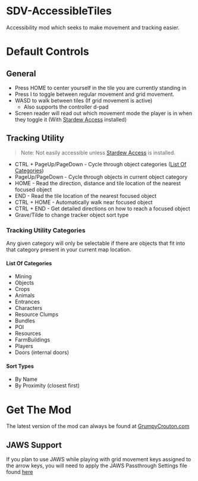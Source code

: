 # SDV-AccessibleTiles
 
Accessibility mod which seeks to make movement and tracking easier.

# Default Controls
## General
- Press HOME to center yourself in the tile you are currently standing in
- Press I to toggle between regular movement and grid movement.
- WASD to walk between tiles (If grid movement is active)
	- Also supports the controller d-pad
- Screen reader will read out which movement mode the player is in when they toggle it (With [Stardew Access](https://stardew-access.github.io) installed)

## Tracking Utility
> Note: Not easily accessible unless [Stardew Access](https://stardew-access.github.io) is installed.

- CTRL + PageUp/PageDown - Cycle through object categories ([List Of Categories](#list-of-categories))
- PageUp/PageDown - Cycle through objects in current object category
- HOME - Read the direction, distance and tile location of the nearest focused object
- END - Read the tile location of the nearest focused object
- CTRL + HOME - Automatically walk near focused object
- CTRL + END - Get detailed directions on how to reach a focused object
- Grave/Tilde to change tracker object sort type

### Tracking Utility Categories

Any given category will only be selectable if there are objects that fit into that category present in your current map location.

#### List Of Categories
- Mining 
- Objects 
- Crops 
- Animals 
- Entrances 
- Characters 
- Resource Clumps 
- Bundles 
- POI
- Resources 
- FarmBuildings
- Players
- Doors (internal doors)

#### Sort Types
- By Name
- By Proximity (closest first)

# Get The Mod
The latest version of the mod can always be found at [GrumpyCrouton.com](https://stardew.grumpycrouton.com)

## JAWS Support			
If you plan to use JAWS while playing with grid movement keys assigned to the arrow keys, you will need to apply the JAWS Passthrough Settings file found [here](https://stardew.grumpycrouton.com/releases/StardewModdingAPI.jkm)
